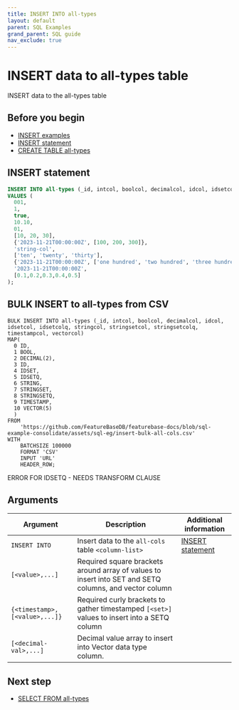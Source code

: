 ```yaml
---
title: INSERT INTO all-types
layout: default
parent: SQL Examples
grand_parent: SQL guide
nav_exclude: true
---
```


# INSERT data to all-types table

INSERT data to the all-types table

## Before you begin
* [INSERT examples](/docs/sql-guide/examples/sql-eg-home/#insert-examples)
* [INSERT statement](/docs/sql-guide/statements/statement-insert)
* [CREATE TABLE all-types](/docs/sql-guide/examples/sql-eg-table/sql-eg-table-create-all-types)

## INSERT statement

```sql
INSERT INTO all-types (_id, intcol, boolcol, decimalcol, idcol, idsetcol, idsetcolq, stringcol, stringsetcol, stringsetcolq, timestampcol, vectorcol)
VALUES (
  001,
  1,
  true,
  10.10,
  01,
  [10, 20, 30],
  {'2023-11-21T00:00:00Z', [100, 200, 300]},
  'string-col',
  ['ten', 'twenty', 'thirty'],
  {'2023-11-21T00:00:00Z', ['one hundred', 'two hundred', 'three hundred']},
  '2023-11-21T00:00:00Z',
  [0.1,0.2,0.3,0.4,0.5]
);
```

## BULK INSERT to all-types from CSV

```
BULK INSERT INTO all-types (_id, intcol, boolcol, decimalcol, idcol, idsetcol, idsetcolq, stringcol, stringsetcol, stringsetcolq, timestampcol, vectorcol)
MAP(
  0 ID,
  1 BOOL,
  2 DECIMAL(2),
  3 ID,
  4 IDSET,
  5 IDSETQ,
  6 STRING,
  7 STRINGSET,
  8 STRINGSETQ,
  9 TIMESTAMP,
  10 VECTOR(5)
  )
FROM
    'https://github.com/FeatureBaseDB/featurebase-docs/blob/sql-example-consolidate/assets/sql-eg/insert-bulk-all-cols.csv'
WITH
    BATCHSIZE 100000
    FORMAT 'CSV'
    INPUT 'URL'
    HEADER_ROW;
```
ERROR FOR IDSETQ - NEEDS TRANSFORM CLAUSE
## Arguments

| Argument | Description | Additional information |
|---|---|---|
| `INSERT INTO` | Insert data to the `all-cols` table `<column-list>` | [INSERT statement](/docs/sql-guide/statements/statement-insert)
| `[<value>,...]` | Required square brackets around array of values to insert into SET and SETQ columns, and vector column |  |
| `{<timestamp>,[<value>,...]}` | Required curly brackets to gather timestamped `[<set>]` values to insert into a SETQ column |
| `[<decimal-val>,...]` | Decimal value array to insert into Vector data type column. |

## Next step

* [SELECT FROM all-types](/docs/sql-guide/examples/sql-eg-select/sql-eg-select-from-all-types)
